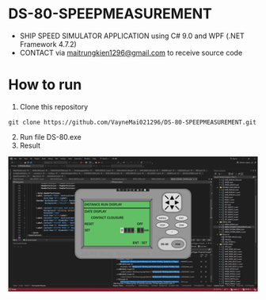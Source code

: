 # DS-80-SPEEPMEASUREMENT
* SHIP SPEED SIMULATOR APPLICATION using C# 9.0 and WPF (.NET Framework 4.7.2)
* CONTACT via maitrungkien1296@gmail.com to receive source code 
# How to run 
1. Clone this repository
```git 
git clone https://github.com/VayneMai021296/DS-80-SPEEPMEASUREMENT.git
```
2. Run file DS-80.exe
3. Result 
<img src="results\DS-80.jpg" style="max-width: 100%; height: auto;" />



